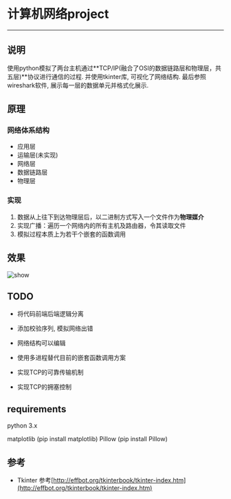 # 计算机网络project
---

## 说明
使用python模拟了两台主机通过**TCP/IP(融合了OSI的数据链路层和物理层，共五层)**协议进行通信的过程. 并使用tkinter库, 可视化了网络结构.  最后参照wireshark软件, 展示每一层的数据单元并格式化展示.

## 原理
### 网络体系结构
- 应用层
- 运输层(未实现)
- 网络层
- 数据链路层
- 物理层

### 实现
1. 数据从上往下到达物理层后，以二进制方式写入一个文件作为**物理媒介**
2. 实现广播：遍历一个网络内的所有主机及路由器，令其读取文件
3. 模拟过程本质上为若干个嵌套的函数调用

## 效果
![show](https://gitee.com/yuanfuyan/pyNet/raw/master/img/Snipaste_2019-12-08_16-32-12.png)

## TODO
- 将代码前端后端逻辑分离

- 添加校验序列, 模拟网络出错

- 网络结构可以编辑

- 使用多进程替代目前的嵌套函数调用方案

- 实现TCP的可靠传输机制

- 实现TCP的拥塞控制

## requirements
python 3.x

matplotlib (pip install matplotlib)
Pillow (pip install Pillow)

## 参考
- Tkinter 参考[http://effbot.org/tkinterbook/tkinter-index.htm](http://effbot.org/tkinterbook/tkinter-index.htm)

